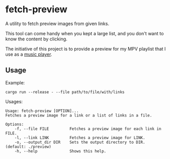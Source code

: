 # fetch-preview

A utility to fetch preview images from given links.

This tool can come handy when you kept a large list, and you don't want to know the content by clicking.

The initiative of this project is to provide a preview for my MPV playlist that I use as a [music player](https://codeberg.org/iff/dotfiles/src/branch/main/shell/ms).

## Usage

Example:
```
cargo run --release - --file path/to/file/with/links
```

Usages:
```
Usage: fetch-preview [OPTION]...
Fetches a preview image for a link or a list of links in a file.

Options:
	-f, --file FILE         Fetches a preview image for each link in FILE.
	-l, --link LINK         Fetches a preview image for LINK.
	-o, --output_dir DIR    Sets the output directory to DIR. (default: ./preview)
	-h, --help              Shows this help.
```
